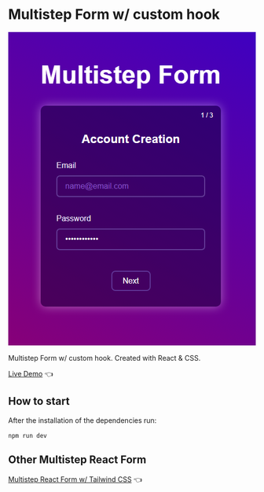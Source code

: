 # Multistep Form w/ custom hook

![Design preview for Multistep Form w/ custom hook](./design/design2.png)

Multistep Form w/ custom hook. Created with React &amp; CSS.

[Live Demo](https://multistep-form-customhook.vercel.app/) 👈


## How to start

After the installation of the dependencies run:

```
npm run dev
```

## Other Multistep React Form

[Multistep React Form w/ Tailwind CSS](https://github.com/Dmitriy24S/multi-step-react-form) 👈
